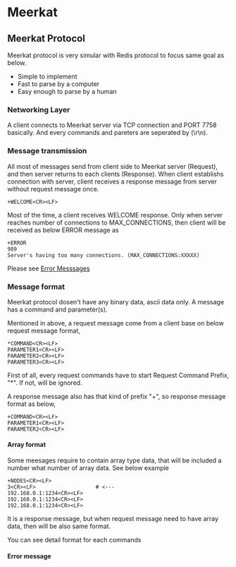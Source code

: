 # Meerkat

## Meerkat Protocol

Meerkat protocol is very simular with Redis protocol to focus same goal as below.

* Simple to implement
* Fast to parse by a computer
* Easy enough to parse by a human

### Networking Layer

A client connects to Meerkat server via TCP connection and PORT 7758 basically. And every commands and pareters are seperated by <CR><LF>(\r\n).

### Message transmission

All most of messages send from client side to Meerkat server (Request), and then server returns to each clients (Response). When client establishs connection with server, client receives a response message from server without request message once.

    +WELCOME<CR><LF>
    
Most of the time, a client receives WELCOME response. Only when server reaches number of connections to MAX_CONNECTIONS, then client will be received as below ERROR message as 

    +ERROR
    989
    Server's having too many connections. (MAX_CONNECTIONS:XXXXX)

Please see [Error Messsages](https://github.com/jinoos/meerkat/)

### Message format

Meerkat protocol dosen't have any binary data, ascii data only. A message has a command and parameter(s). 

Mentioned in above, a request message come from a client base on below request message format,

    *COMMAND<CR><LF>
    PARAMETER1<CR><LF>
    PARAMETER2<CR><LF>
    PARAMETER3<CR><LF>

First of all, every request commands have to start Request Command Prefix, "*". If not, will be ignored.

A response message also has that kind of prefix "+", so response message format as below,

    +COMMAND<CR><LF>
    PARAMETER1<CR><LF>
    PARAMETER2<CR><LF>

#### Array format

Some meesages require to contain array type data, that will be included a number what number of array data. See below example

    +NODES<CR><LF>
    3<CR><LF>                   # <---  
    192.168.0.1:1234<CR><LF>
    192.168.0.1:1234<CR><LF>
    192.168.0.1:1234<CR><LF>

It is a response message, but when request message need to have array data, then will be also same format.

You can see detail format for each commands 

#### Error message

